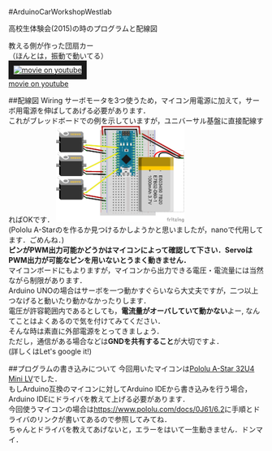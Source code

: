 #ArduinoCarWorkshopWestlab

高校生体験会(2015)の時のプログラムと配線図

教える側が作った団扇カー  
（ほんとは，振動で動いてる）  
<a href="http://www.youtube.com/watch?feature=player_embedded&v=dkHKR7AGBmk
" target="_blank"><img src="http://img.youtube.com/vi/dkHKR7AGBmk/0.jpg" 
alt="movie on youtube" width=50% border="10" /></a>  
[movie on youtube](https://www.youtube.com/watch?v=dkHKR7AGBmk)  

##配線図 Wiring
サーボモータを3つ使うため，マイコン用電源に加えて，サーボ用電源を伸ばしてあげる必要があります．  
これがブレッドボードでの例を示していますが，ユニバーサル基盤に直接配線すればOKです． 
<a><img src="https://github.com/matzTada/ArduinoCarWorkShopForHighSchoolStudentWestlab/blob/master/wiring/wiringFor3ServoMotorsBreadboard.png" 
alt="pic01" width=50%></a>  
(Pololu A-Starのを作るか見つけるかしようかと思いましたが，nanoで代用してます．ごめんね．)  
**ピンがPWM出力可能かどうかはマイコンによって確認して下さい．ServoはPWM出力が可能なピンを用いないとうまく動きません．**  
マイコンボードにもよりますが，マイコンから出力できる電圧・電流量には当然ながら制限があります．  
Arduino UNOの場合はサーボを一つ動かすぐらいなら大丈夫ですが，二つ以上つなげると動いたり動かなかったりします．  
電圧が許容範囲内であるとしても，**電流量がオーバしていて動かない**よー, なんてことはよくあるので気を付けてみてください．  
そんな時は素直に外部電源をとってきましょう．  
ただし，通信がある場合などは**GNDを共有すること**が大切ですよ．  
(詳しくはLet's google it!)

##プログラムの書き込みについて
今回用いたマイコンは[Pololu A-Star 32U4 Mini LV](https://www.pololu.com/product/3103)でした．  
もしArduino互換のマイコンに対してArduino IDEから書き込みを行う場合，Arduino IDEにドライバを教えて上げる必要があります．  
今回使うマイコンの場合は<https://www.pololu.com/docs/0J61/6.2>に手順とドライバのリンクが書いてあるので参照してみてね．  
ちゃんとドライバを教えてあげないと，エラーをはいて一生動きません．ドンマイ．

